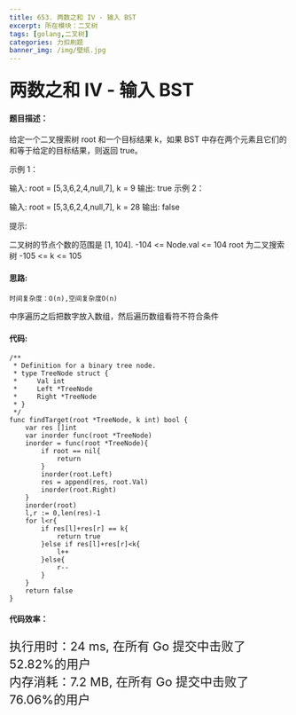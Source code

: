 ```yaml
---
title: 653. 两数之和 IV - 输入 BST
excerpt: 所在模块：二叉树
tags: [golang,二叉树]
categories: 力扣刷题
banner_img: /img/壁纸.jpg
---
```


### <font size=6px>两数之和 IV - 输入 BST</font>

#### 题目描述：

给定一个二叉搜索树 root 和一个目标结果 k，如果 BST 中存在两个元素且它们的和等于给定的目标结果，则返回 true。

 

示例 1：


输入: root = [5,3,6,2,4,null,7], k = 9
输出: true
示例 2：


输入: root = [5,3,6,2,4,null,7], k = 28
输出: false


提示:

二叉树的节点个数的范围是  [1, 104].
-104 <= Node.val <= 104
root 为二叉搜索树
-105 <= k <= 105

#### 思路:

```
时间复杂度：O(n),空间复杂度O(n)
```

中序遍历之后把数字放入数组，然后遍历数组看符不符合条件

#### 代码:

```golang
/**
 * Definition for a binary tree node.
 * type TreeNode struct {
 *     Val int
 *     Left *TreeNode
 *     Right *TreeNode
 * }
 */
func findTarget(root *TreeNode, k int) bool {
    var res []int
    var inorder func(root *TreeNode)
    inorder = func(root *TreeNode){
        if root == nil{
            return 
        }
        inorder(root.Left)
        res = append(res, root.Val)
        inorder(root.Right)
    }
    inorder(root)
    l,r := 0,len(res)-1
    for l<r{
        if res[l]+res[r] == k{
            return true
        }else if res[l]+res[r]<k{
            l++
        }else{
            r--
        }
    }
    return false
}
```

#### 代码效率：

<p class="note note-primary"; style="font-size:22px">
   执行用时：24 ms, 在所有 Go 提交中击败了52.82%的用户<br>
   内存消耗：7.2 MB, 在所有 Go 提交中击败了76.06%的用户
</p>




